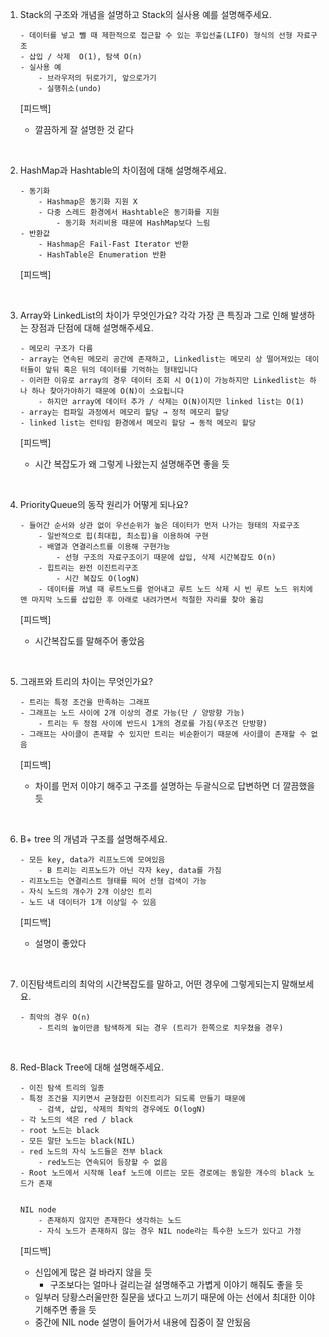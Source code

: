 1. Stack의 구조와 개념을 설명하고 Stack의 실사용 예를 설명해주세요.

    ```
    - 데이터를 넣고 뺄 때 제한적으로 접근할 수 있는 후입선출(LIFO) 형식의 선형 자료구조
    - 삽입 / 삭제  O(1), 탐색 O(n)
    - 실사용 예
        - 브라우저의 뒤로가기, 앞으로가기
        - 실행취소(undo)
    ```
    [피드백]
    - 깔끔하게 잘 설명한 것 같다

<br>

2. HashMap과 Hashtable의 차이점에 대해 설명해주세요.

    ```
    - 동기화
        - Hashmap은 동기화 지원 X
        - 다중 스레드 환경에서 Hashtable은 동기화를 지원
            - 동기화 처리비용 때문에 HashMap보다 느림
    - 반환값
        - Hashmap은 Fail-Fast Iterator 반환
        - HashTable은 Enumeration 반환
    ```

    [피드백]

<br>

3. Array와 LinkedList의 차이가 무엇인가요? 각각 가장 큰 특징과 그로 인해 발생하는 장점과 단점에 대해 설명해주세요.

    ```
    - 메모리 구조가 다름
    - array는 연속된 메모리 공간에 존재하고, Linkedlist는 메모리 상 떨어져있는 데이터들이 앞뒤 혹은 뒤의 데이터를 기억하는 형태입니다
    - 이러한 이유로 array의 경우 데이터 조회 시 O(1)이 가능하지만 Linkedlist는 하나 하나 찾아가야하기 때문에 O(N)이 소요됩니다
        - 하지만 array에 데이터 추가 / 삭제는 O(N)이지만 linked list는 O(1)
    - array는 컴파일 과정에서 메모리 할당 → 정적 메모리 할당
    - linked list는 런타임 환경에서 메모리 할당 → 동적 메모리 할당
    ```

    [피드백]
    - 시간 복잡도가 왜 그렇게 나왔는지 설명해주면 좋을 듯

<br>

4. PriorityQueue의 동작 원리가 어떻게 되나요?

    ```
    - 들어간 순서와 상관 없이 우선순위가 높은 데이터가 먼저 나가는 형태의 자료구조
        - 일반적으로 힙(최대힙, 최소힙)을 이용하여 구현
        - 배열과 연결리스트를 이용해 구현가능
            - 선형 구조의 자료구조이기 때문에 삽입, 삭제 시간복잡도 O(n)
        - 힙트리는 완전 이진트리구조
            - 시간 복잡도 O(logN)
        - 데이터를 꺼낼 때 루트노드를 얻어내고 루트 노드 삭제 시 빈 루트 노드 위치에 맨 마지막 노드를 삽입한 후 아래로 내려가면서 적절한 자리를 찾아 옮김
    ```

    [피드백]
    - 시간복잡도를 말해주어 좋았음

<br>

5. 그래프와 트리의 차이는 무엇인가요?

    ```
    - 트리는 특정 조건을 만족하는 그래프
    - 그래프는 노드 사이에 2개 이상의 경로 가능(단 / 양방향 가능)
        - 트리는 두 정점 사이에 반드시 1개의 경로를 가짐(무조건 단방향)
    - 그래프는 사이클이 존재할 수 있지만 트리는 비순환이기 때문에 사이클이 존재할 수 없음
    ```

    [피드백]
    - 차이를 먼저 이야기 해주고 구조를 설명하는 두괄식으로 답변하면 더 깔끔했을 듯

<br>

6. B+ tree 의 개념과 구조를 설명해주세요.

    ```
    - 모든 key, data가 리프노드에 모여있음
        - B 트리는 리프노드가 아닌 각자 key, data를 가짐
    - 리프노드는 연결리스트 형태를 띄어 선형 검색이 가능
    - 자식 노드의 개수가 2개 이상인 트리
    - 노드 내 데이터가 1개 이상일 수 있음
    ```

    [피드백]
    - 설명이 좋았다

<br>

7. 이진탐색트리의 최악의 시간복잡도를 말하고, 어떤 경우에 그렇게되는지 말해보세요.

    ```
    - 최악의 경우 O(n)
        - 트리의 높이만큼 탐색하게 되는 경우 (트리가 한쪽으로 치우쳤을 경우)
    ```

<br>

8. Red-Black Tree에 대해 설명해주세요.

    ```
    - 이진 탐색 트리의 일종
    - 특정 조건을 지키면서 균형잡힌 이진트리가 되도록 만들기 때문에
        - 검색, 삽입, 삭제의 최악의 경우에도 O(logN)
    - 각 노드의 색은 red / black
    - root 노드는 black
    - 모든 말단 노드는 black(NIL)
    - red 노드의 자식 노드들은 전부 black
        - red노드는 연속되어 등장할 수 없음
    - Root 노드에서 시작해 leaf 노드에 이르는 모든 경로에는 동일한 개수의 black 노드가 존재


    NIL node
        - 존재하지 않지만 존재한다 생각하는 노드
        - 자식 노드가 존재하지 않는 경우 NIL node라는 특수한 노드가 있다고 가정
    ```
    
    [피드백]
    - 신입에게 많은 걸 바라지 않을 듯
        - 구조보다는 얼마나 걸리는걸 설명해주고 가볍게 이야기 해줘도 좋을 듯
    - 일부러 당황스러울만한 질문을 냈다고 느끼기 때문에 아는 선에서 최대한 이야기해주면 좋을 듯
    - 중간에 NIL node 설명이 들어가서 내용에 집중이 잘 안됬음